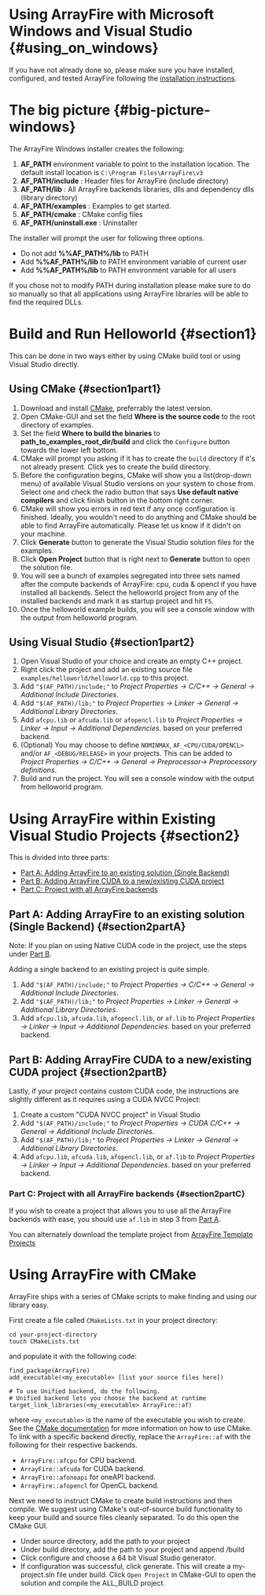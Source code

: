 Using ArrayFire with Microsoft Windows and Visual Studio {#using_on_windows}
============================================================================

If you have not already done so, please make sure you have installed,
configured, and tested ArrayFire following the [installation instructions](#installing).

# The big picture {#big-picture-windows}

The ArrayFire Windows installer creates the following:
1. **AF_PATH** environment variable to point to the installation location. The
   default install location is `C:\Program Files\ArrayFire\v3`
2. **AF_PATH/include** : Header files for ArrayFire (include directory)
3. **AF_PATH/lib** : All ArrayFire backends libraries, dlls and dependency dlls
   (library directory)
4. **AF_PATH/examples** : Examples to get started.
5. **AF_PATH/cmake** : CMake config files
6. **AF_PATH/uninstall.exe** : Uninstaller

The installer will prompt the user for following three options.
* Do not add **%%AF_PATH%/lib** to PATH
* Add **%%AF_PATH%/lib** to PATH environment variable of current user
* Add **%%AF_PATH%/lib** to PATH environment variable for all users

If you chose not to modify PATH during installation please make sure to do so
manually so that all applications using ArrayFire libraries will be able to find
the required DLLs.

# Build and Run Helloworld {#section1}

This can be done in two ways either by using CMake build tool or using Visual
Studio directly.

##  Using CMake {#section1part1}
1. Download and install [CMake](https://cmake.org/download/), preferrably the
   latest version.
2. Open CMake-GUI and set the field __Where is the source code__ to the root
   directory of examples.
3. Set the field __Where to build the binaries__ to
   **path_to_examples_root_dir/build** and click the `Configure` button towards
   the lower left bottom.
4. CMake will prompt you asking if it has to create the `build` directory if
   it's not already present. Click yes to create the build directory.
5. Before the configuration begins, CMake will show you a list(drop-down menu)
   of available Visual Studio versions on your system to chose from. Select one
   and check the radio button that says **Use default native compilers** and
   click finish button in the bottom right corner.
6. CMake will show you errors in red text if any once configuration is finished.
   Ideally, you wouldn't need to do anything and CMake should be able to find
   ArrayFire automatically. Please let us know if it didn't on your machine.
7. Click **Generate** button to generate the Visual Studio solution files for
   the examples.
8. Click **Open Project** button that is right next to **Generate** button to
   open the solution file.
9. You will see a bunch of examples segregated into three sets named after the
   compute backends of ArrayFire: cpu, cuda & opencl if you have installed all
   backends. Select the helloworld project from any of the installed backends
   and mark it as startup project and hit `F5`.
10. Once the helloworld example builds, you will see a console window with the
    output from helloworld program.

## Using Visual Studio {#section1part2}

1. Open Visual Studio of your choice and create an empty C++ project.
2. Right click the project and add an existing source file
   `examples/helloworld/helloworld.cpp` to this project.
3. Add `"$(AF_PATH)/include;"` to _Project Properties -> C/C++ -> General ->
   Additional Include Directories_.
4. Add `"$(AF_PATH)/lib;"` to _Project Properties -> Linker -> General ->
   Additional Library Directories_.
5. Add `afcpu.lib` or `afcuda.lib` or `afopencl.lib` to _Project Properties ->
   Linker -> Input -> Additional Dependencies_. based on your preferred backend.
6. (Optional) You may choose to define `NOMINMAX`, `AF_<CPU/CUDA/OPENCL>` and/or
   `AF_<DEBUG/RELEASE>` in your projects. This can be added to _Project
   Properties -> C/C++ -> General -> Preprocessor-> Preprocessory definitions_.
7. Build and run the project. You will see a console window with the output from
   helloworld program.

# Using ArrayFire within Existing Visual Studio Projects {#section2}
This is divided into three parts:
* [Part A: Adding ArrayFire to an existing solution (Single Backend)](#section2partA)
* [Part B: Adding ArrayFire CUDA to a new/existing CUDA project](#section2partB)
* [Part C: Project with all ArrayFire backends](#section2partC)

## Part A: Adding ArrayFire to an existing solution (Single Backend) {#section2partA}

Note: If you plan on using Native CUDA code in the project, use the steps under
[Part B](#section2partB).

Adding a single backend to an existing project is quite simple.

1. Add `"$(AF_PATH)/include;"` to _Project Properties -> C/C++ -> General ->
   Additional Include Directories_.
2. Add `"$(AF_PATH)/lib;"` to _Project Properties -> Linker -> General ->
   Additional Library Directories_.
3. Add `afcpu.lib`, `afcuda.lib`, `afopencl.lib`, or `af.lib` to _Project
   Properties -> Linker -> Input -> Additional Dependencies_. based on your
   preferred backend.

## Part B: Adding ArrayFire CUDA to a new/existing CUDA project {#section2partB}
Lastly, if your project contains custom CUDA code, the instructions are slightly
different as it requires using a CUDA NVCC Project:

1. Create a custom "CUDA NVCC project" in Visual Studio
2. Add `"$(AF_PATH)/include;"` to _Project Properties -> CUDA C/C++ -> General
   -> Additional Include Directories_.
3. Add `"$(AF_PATH)/lib;"` to _Project Properties -> Linker -> General ->
   Additional Library Directories_.
4. Add `afcpu.lib`, `afcuda.lib`, `afopencl.lib`, or `af.lib` to _Project Properties ->
   Linker -> Input -> Additional Dependencies_. based on your preferred backend.

### Part C: Project with all ArrayFire backends {#section2partC}
If you wish to create a project that allows you to use all the ArrayFire
backends with ease, you should use `af.lib` in step 3 from [Part
A](#section2partA).

You can alternately download the template project from [ArrayFire Template
Projects](https://github.com/arrayfire/arrayfire-project-templates)

# <a name="section3" />Using ArrayFire with CMake
ArrayFire ships with a series of CMake scripts to make finding and using our
library easy.

First create a file called `CMakeLists.txt` in your project directory:

    cd your-project-directory
    touch CMakeLists.txt

and populate it with the following code:

    find_package(ArrayFire)
    add_executable(<my_executable> [list your source files here])

    # To use Unified backend, do the following.
    # Unified backend lets you choose the backend at runtime
    target_link_libraries(<my_executable> ArrayFire::af)

where `<my_executable>` is the name of the executable you wish to create. See the
[CMake documentation](https://cmake.org/documentation/) for more information on
how to use CMake. To link with a specific backend directly, replace the
`ArrayFire::af` with the following for their respective backends.

* `ArrayFire::afcpu` for CPU backend.
* `ArrayFire::afcuda` for CUDA backend.
* `ArrayFire::afoneapi` for oneAPI backend.
* `ArrayFire::afopencl` for OpenCL backend.

Next we need to instruct CMake to create build instructions and then compile. We
suggest using CMake's out-of-source build functionality to keep your build and
source files cleanly separated. To do this open the CMake GUI.

* Under source directory, add the path to your project
* Under build directory, add the path to your project and append /build
* Click configure and choose a 64 bit Visual Studio generator.
* If configuration was successful, click generate. This will create a
  my-project.sln file under build. Click `Open Project` in CMake-GUI to open the
  solution and compile the ALL_BUILD project.
